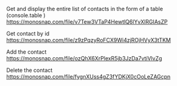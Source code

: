 Get and display the entire list of contacts in the form of a table (console.table )
https://monosnap.com/file/v7Tew3VTaP4HewtlQ6lYvXlRGIAsZP 

Get contact by id
https://monosnap.com/file/z9zPqzyRoFCX9Wi4zjROjHVyX3tTKM 

Add the contact 
https://monosnap.com/file/ozQhX6XrPlexR5jb3JzDa7vtiVlvZg

Delete the contact
https://monosnap.com/file/fygnXUss4gZ3fYDKjX0cOoLeZAGcpn

